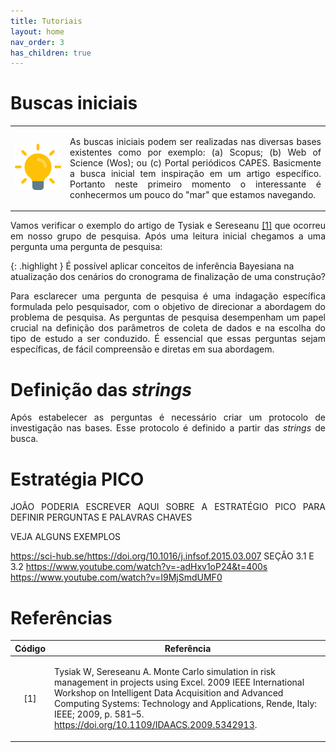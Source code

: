 ```yaml
---
title: Tutoriais
layout: home
nav_order: 3
has_children: true
---
```


<!--Don't delete this script-->
<script src = "https://polyfill.io/v3/polyfill.min.js?features=es6"></script>
<script id = "MathJax-script" async src="https://cdn.jsdelivr.net/npm/mathjax@3/es5/tex-mml-chtml.js"></script>
<!--Don't delete this script-->

<h1>Buscas iniciais</h1>

<table>
  <tr>
    <td>
      <img src="assets/images/fig00-1.png" alt = "fig00-1" width = "100%" height = "auto">
    </td>
    <td>
        <p align = "justify">
        As buscas iniciais podem ser realizadas nas diversas bases existentes como por exemplo: (a) Scopus; (b) Web of Science (Wos); ou (c) Portal periódicos CAPES. Basicmente a busca inicial tem inspiração em um artigo específico. Portanto neste primeiro momento o interessante é conhecermos um pouco do "mar" que estamos navegando.
        </p>
    </td>
  </tr>
</table>

<p align = "justify">
Vamos verificar o exemplo do artigo de Tysiak e Sereseanu <a href = "#ref1">[1]</a> que ocorreu em nosso grupo de pesquisa. Após uma leitura inicial chegamos a uma pergunta uma pergunta de pesquisa:
</p>

{: .highlight }
É possível aplicar conceitos de inferência Bayesiana na atualização dos cenários do cronograma de finalização de uma construção?

<p align = "justify">
Para esclarecer uma pergunta de pesquisa é uma indagação específica formulada pelo pesquisador, com o objetivo de direcionar a abordagem do problema de pesquisa. As perguntas de pesquisa desempenham um papel crucial na definição dos parâmetros de coleta de dados e na escolha do tipo de estudo a ser conduzido. É essencial que essas perguntas sejam específicas, de fácil compreensão e diretas em sua abordagem.
</p>

<h1>Definição das <i>strings</i></h1>

<p align = "justify">
Após estabelecer as perguntas é necessário criar um protocolo de investigação nas bases. Esse protocolo é definido a partir das <i>strings</i> de busca.
</p>

<h1>Estratégia PICO</h1>

<p align = "justify">
JOÃO PODERIA ESCREVER AQUI SOBRE A ESTRATÉGIO PICO PARA DEFINIR PERGUNTAS E PALAVRAS CHAVES

VEJA ALGUNS EXEMPLOS

https://sci-hub.se/https://doi.org/10.1016/j.infsof.2015.03.007
SEÇÃO 3.1 E 3.2
https://www.youtube.com/watch?v=-adHxv1oP24&t=400s
https://www.youtube.com/watch?v=I9MjSmdUMF0
</p>


<h1>Referências</h1>

<table>
    <thead>
        <tr>
            <th>Código</th>
            <th>Referência</th>
        </tr>
    </thead>
    <tbody>
        <tr>
            <td><p align = "center" id = "ref1">[1]</p></td>
            <td><p align = "left">Tysiak W, Sereseanu A. Monte Carlo simulation in risk management in projects using Excel. 2009 IEEE International Workshop on Intelligent Data Acquisition and Advanced Computing Systems: Technology and Applications, Rende, Italy: IEEE; 2009, p. 581–5. <a target = "_blank" href = "https://doi.org/10.1109/IDAACS.2009.5342913">https://doi.org/10.1109/IDAACS.2009.5342913</a>.</p></td>
        </tr>
    </tbody>
</table>